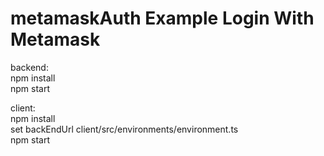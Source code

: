 # metamaskAuth Example Login With Metamask

backend:<br>
npm install<br>
npm start

client: <br>
npm install<br>
set backEndUrl client/src/environments/environment.ts<br>
npm start
